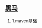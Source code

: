 ## [黑马](https://www.bilibili.com/video/BV1Ah411S7ZE/?vd_source=95c95b2b45956217a529f886ca23dd35)

1. 1.maven基础